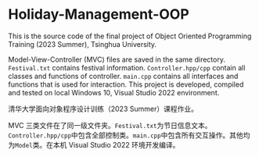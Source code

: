 # Holiday-Management-OOP

This is the source code of the final project of Object Oriented Programming Training (2023 Summer), Tsinghua University.

Model-View-Controller (MVC) files are saved in the same directory. `Festival.txt` contains festival information. `Controller.hpp/cpp` contain all classes and functions of controller. `main.cpp`  contains all interfaces and functions that is used for interaction. This project is developed, compiled and tested on local Windows 10, Visual Studio 2022 environment.




清华大学面向对象程序设计训练（2023 Summer）课程作业。

MVC 三类文件在了同一级文件夹。`Festival.txt`为节日信息文本。`Controller.hpp/cpp`中包含全部控制类。`main.cpp`中包含所有交互操作。其他均为`Model`类。在本机 Visual Studio 2022 环境开发编译。




